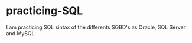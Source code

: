 # practicing-SQL
I am practicing SQL sintax of the differents SGBD's as Oracle, SQL Server and MySQL
